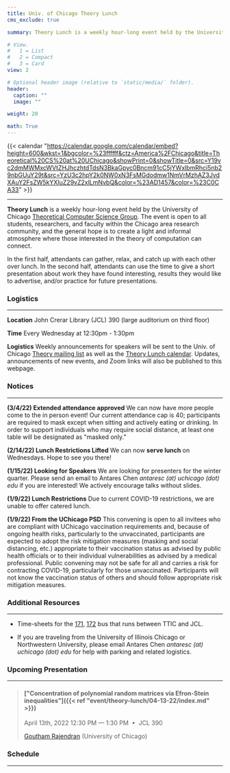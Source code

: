 ```yaml
---
title: Univ. of Chicago Theory Lunch
cms_exclude: true

summary: Theory Lunch is a weekly hour-long event held by the University of Chicago Theoretical Computer Science group. The event is open to all students, researchers, and faculty within the Chicago area research community, and the general hope is to create a light and informal atmosphere where those interested in the theory of computation can connect.

# View.
#   1 = List
#   2 = Compact
#   3 = Card
view: 2

# Optional header image (relative to `static/media/` folder).
header:
  caption: ""
  image: ""

weight: 20

math: True
---
```


{{< calendar "https://calendar.google.com/calendar/embed?height=600&wkst=1&bgcolor=%23ffffff&ctz=America%2FChicago&title=Theoretical%20CS%20at%20UChicago&showPrint=0&showTitle=0&src=Y19vc2dmMWMxcWVtZHJhczhtdTdsN3BkaGpyc0Bncm91cC5jYWxlbmRhci5nb29nbGUuY29t&src=YzU3c2hpY2k0NW0xN3FsMGdodmw1NmVrMzhAZ3JvdXAuY2FsZW5kYXIuZ29vZ2xlLmNvbQ&color=%23AD1457&color=%23C0CA33" >}}

<!-- ***************** -->
<!-- EVENT DESCRIPTION -->
<!-- ***************** -->
---
**Theory Lunch** is a weekly hour-long event held by the University of Chicago [Theoretical Computer Science Group](http://theory.cs.uchicago.edu/). The event is open to all students, researchers, and faculty within the Chicago area research community, and the general hope is to create a light and informal atmosphere where those interested in the theory of computation can connect.

In the first half, attendants can gather, relax, and catch up with each other over lunch. In the second half, attendants can use the time to give a short presentation about work they have found interesting, results they would like to advertise, and/or practice for future presentations.


<!-- ***************** -->
<!-- LOGISTICS SECTION -->
<!-- ***************** -->
### Logistics

---

**Location** John Crerar Library (JCL) 390 (large auditorium on third floor)

**Time** Every Wednesday at 12:30pm - 1:30pm

**Logistics** Weekly announcements for speakers will be sent to the Univ. of Chicago [Theory mailing list](https://mailman.cs.uchicago.edu/mailman/listinfo/theory) as well as the [Theory Lunch calendar](https://calendar.google.com/calendar/u/0/embed?src=c_osgf1c1qemdras8mu7l7pdhjrs@group.calendar.google.com&ctz=America/Chicago). Updates, announcements of new events, and Zoom links will also be published to this webpage.


<!-- ************** -->
<!-- RECENT NOTICES -->
<!-- ************** -->
### Notices

---
**(3/4/22) Extended attendance approved** We can now have more people come to the in person event! Our current attendance cap is 40; participants are required to mask except when sitting and actively eating or drinking. In order to support individuals who may require social distance, at least one table will be designated as "masked only."

**(2/14/22) Lunch Restrictions Lifted** We can now **serve lunch** on Wednesdays. Hope to see you there!

**(1/15/22) Looking for Speakers** We are looking for presenters for the winter quarter. Please send an email to Antares Chen *antaresc (at) uchicago (dot) edu* if you are interested! We actively encourage talks without slides.

**(1/9/22) Lunch Restrictions** Due to current COVID-19 restrictions, we are unable to offer catered lunch.

**(1/9/22) From the UChicago PSD** This convening is open to all invitees who are compliant with UChicago vaccination requirements and, because of ongoing health risks, particularly to the unvaccinated, participants are expected to adopt the risk mitigation measures (masking and social distancing, etc.) appropriate to their vaccination status as advised by public health officials or to their individual vulnerabilities as advised by a medical professional. Public convening may not be safe for all and carries a risk for contracting COVID-19, particularly for those unvaccinated. Participants will not know the vaccination status of others and should follow appropriate risk mitigation measures.


<!-- ******************** -->
<!-- ADDITIONAL RESOURCES -->
<!-- ******************** -->
### Additional Resources

---

-  Time-sheets for the [171](https://www.transitchicago.com/assets/1/6/bus-tt_171.pdf), [172](https://www.transitchicago.com/assets/1/6/bus-tt_172.pdf) bus that runs between TTIC and JCL.

-  If you are traveling from the University of Illinois Chicago or Northwestern University, please email Antares Chen *antaresc (at) uchicago (dot) edu* for help with parking and related logistics.


<!-- ***************** -->
<!-- NEXT PRESENTATION -->
<!-- ***************** -->
### Upcoming Presentation

---

> #### ["Concentration of polynomial random matrices via Efron-Stein inequalities"]({{< ref "event/theory-lunch/04-13-22/index.md" >}})
> April 13th, 2022 12:30 PM — 1:30 PM &nbsp;&#8226;&nbsp; JCL 390
>
> [Goutham Rajendran](http://people.cs.uchicago.edu/~goutham/) (University of Chicago)

<!-- ******** -->
<!-- SCHEDULE -->
<!-- ******** -->
### Schedule

---

